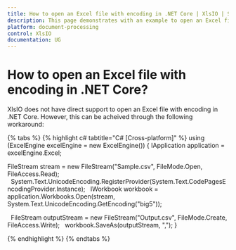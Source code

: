 ```yaml
---
title: How to open an Excel file with encoding in .NET Core | XlsIO | Syncfusion
description: This page demonstrates with an example to open an Excel file with encoding in .NET Core using Syncfusion .NET Excel library (XlsIO).
platform: document-processing
control: XlsIO
documentation: UG
---
```


# How to open an Excel file with encoding in .NET Core?

XlsIO does not have direct support to open an Excel file with encoding in .NET Core. However, this can be acheived through the following workaround:

{% tabs %}
{% highlight c# tabtitle="C# [Cross-platform]" %}
using (ExcelEngine excelEngine = new ExcelEngine())
{
  IApplication application = excelEngine.Excel;

  FileStream stream = new FileStream("Sample.csv", FileMode.Open, FileAccess.Read);
  System.Text.UnicodeEncoding.RegisterProvider(System.Text.CodePagesEncodingProvider.Instance);
  IWorkbook workbook = application.Workbooks.Open(stream, System.Text.UnicodeEncoding.GetEncoding("big5"));

  FileStream outputStream = new FileStream("Output.csv", FileMode.Create, FileAccess.Write);
  workbook.SaveAs(outputStream, ",");
}

{% endhighlight %}
{% endtabs %}
